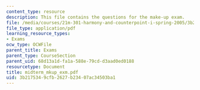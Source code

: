 ```yaml
---
content_type: resource
description: This file contains the questions for the make-up exam.
file: /media/courses/21m-301-harmony-and-counterpoint-i-spring-2005/3b2175349cfb2627b23407ac34503ba1_midterm_mkup_exm.pdf
file_type: application/pdf
learning_resource_types:
- Exams
ocw_type: OCWFile
parent_title: Exams
parent_type: CourseSection
parent_uid: 68d13a1d-fa1a-588e-79cd-d3aad0ed0188
resourcetype: Document
title: midterm_mkup_exm.pdf
uid: 3b217534-9cfb-2627-b234-07ac34503ba1
---
```

